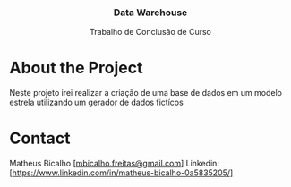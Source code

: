 <h3 align="center">Data Warehouse</h3>
<p align="center">
 Trabalho de Conclusão de Curso
 <br />
</p>


# About the Project

Neste projeto irei realizar a criação de uma base de dados em um modelo estrela utilizando um gerador de dados fictícos


# Contact
Matheus Bicalho [mbicalho.freitas@gmail.com]
Linkedin: [https://www.linkedin.com/in/matheus-bicalho-0a5835205/]
